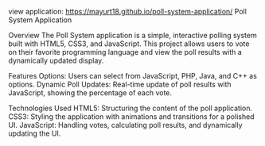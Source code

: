 view application: https://mayurt18.github.io/poll-system-application/
Poll System Application

Overview
The Poll System application is a simple, interactive polling system built with HTML5, CSS3, and JavaScript. 
This project allows users to vote on their favorite programming language and view the poll results with a dynamically updated display.

Features
Options: Users can select from JavaScript, PHP, Java, and C++ as options.
Dynamic Poll Updates: Real-time update of poll results with JavaScript, showing the percentage of each vote.

Technologies Used
HTML5: Structuring the content of the poll application.
CSS3: Styling the application with animations and transitions for a polished UI.
JavaScript: Handling votes, calculating poll results, and dynamically updating the UI.
